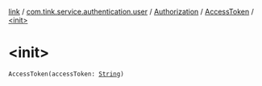 [link](../../../index.md) / [com.tink.service.authentication.user](../../index.md) / [Authorization](../index.md) / [AccessToken](index.md) / [&lt;init&gt;](./-init-.md)

# &lt;init&gt;

`AccessToken(accessToken: `[`String`](https://kotlinlang.org/api/latest/jvm/stdlib/kotlin/-string/index.html)`)`